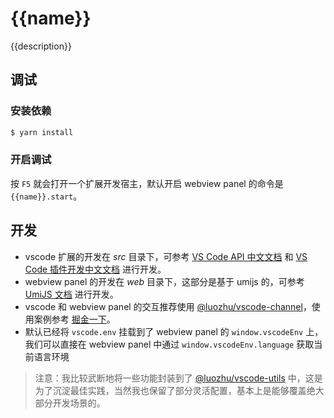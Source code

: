 # {{name}}

{{description}}

## 调试

### 安装依赖

```sh
$ yarn install
```

### 开启调试

按 `F5` 就会打开一个扩展开发宿主，默认开启 webview panel 的命令是 `{{name}}.start`。

## 开发

- vscode 扩展的开发在 _src_ 目录下，可参考 [VS Code API 中文文档](https://vscode-api-cn.js.org/) 和 [VS Code 插件开发中文文档](https://liiked.github.io/VS-Code-Extension-Doc-ZH/#/) 进行开发。
- webview panel 的开发在 _web_ 目录下，这部分是基于 umijs 的，可参考 [UmiJS 文档](https://umijs.org/zh-CN/) 进行开发。
- vscode 和 webview panel 的交互推荐使用 [@luozhu/vscode-channel](https://github.com/youngjuning/luozhu/tree/main/packages/vscode-channel)，使用案例参考 [掘金一下](https://github.com/youngjuning/juejin-me)。
- 默认已经将 `vscode.env` 挂载到了 webview panel 的 `window.vscodeEnv` 上，我们可以直接在 webview panel 中通过 `window.vscodeEnv.language` 获取当前语言环境

> 注意：我比较武断地将一些功能封装到了 [@luozhu/vscode-utils](https://github.com/youngjuning/luozhu/tree/main/packages/vscode-utils) 中，这是为了沉淀最佳实践，当然我也保留了部分灵活配置，基本上是能够覆盖绝大部分开发场景的。
